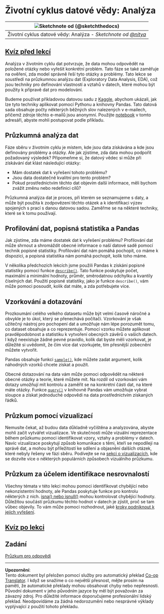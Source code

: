 <!--
CO_OP_TRANSLATOR_METADATA:
{
  "original_hash": "661dad02c3ac239644d34c1eb51e76f8",
  "translation_date": "2025-09-06T21:30:33+00:00",
  "source_file": "4-Data-Science-Lifecycle/15-analyzing/README.md",
  "language_code": "cs"
}
-->
# Životní cyklus datové vědy: Analýza

|![ Sketchnote od [(@sketchthedocs)](https://sketchthedocs.dev) ](../../sketchnotes/15-Analyzing.png)|
|:---:|
| Životní cyklus datové vědy: Analýza - _Sketchnote od [@nitya](https://twitter.com/nitya)_ |

## [Kvíz před lekcí](https://ff-quizzes.netlify.app/en/ds/quiz/28)

Analýza v životním cyklu dat potvrzuje, že data mohou odpovědět na položené otázky nebo vyřešit konkrétní problém. Tato fáze se také zaměřuje na ověření, zda model správně řeší tyto otázky a problémy. Tato lekce se soustředí na průzkumnou analýzu dat (Exploratory Data Analysis, EDA), což jsou techniky pro definování vlastností a vztahů v datech, které mohou být použity k přípravě dat pro modelování.

Budeme používat příkladovou datovou sadu z [Kaggle](https://www.kaggle.com/balaka18/email-spam-classification-dataset-csv/version/1), abychom ukázali, jak lze tyto techniky aplikovat pomocí Pythonu a knihovny Pandas. Tato datová sada obsahuje počty některých běžných slov nalezených v e-mailech, přičemž zdroje těchto e-mailů jsou anonymní. Použijte [notebook](notebook.ipynb) v tomto adresáři, abyste mohli postupovat podle příkladu.

## Průzkumná analýza dat

Fáze sběru v životním cyklu je místem, kde jsou data získávána a kde jsou definovány problémy a otázky. Ale jak zjistíme, zda data mohou podpořit požadovaný výsledek? 
Připomeňme si, že datový vědec si může při získávání dat klást následující otázky:
-   Mám dostatek dat k vyřešení tohoto problému?
-   Jsou data dostatečně kvalitní pro tento problém?
-   Pokud prostřednictvím těchto dat objevím další informace, měli bychom zvážit změnu nebo redefinici cílů?

Průzkumná analýza dat je proces, při kterém se seznamujeme s daty, a může být použita k zodpovězení těchto otázek a k identifikaci výzev spojených s prací s danou datovou sadou. Zaměřme se na některé techniky, které se k tomu používají.

## Profilování dat, popisná statistika a Pandas
Jak zjistíme, zda máme dostatek dat k vyřešení problému? Profilování dat může shrnout a shromáždit obecné informace o naší datové sadě pomocí technik popisné statistiky. Profilování dat nám pomáhá pochopit, co máme k dispozici, a popisná statistika nám pomáhá pochopit, kolik toho máme.

V několika předchozích lekcích jsme použili Pandas k získání popisné statistiky pomocí funkce [`describe()`](https://pandas.pydata.org/pandas-docs/stable/reference/api/pandas.DataFrame.describe.html). Tato funkce poskytuje počet, maximální a minimální hodnoty, průměr, směrodatnou odchylku a kvantily číselných dat. Použití popisné statistiky, jako je funkce `describe()`, vám může pomoci posoudit, kolik dat máte, a zda potřebujete více.

## Vzorkování a dotazování
Prozkoumání celého velkého datasetu může být velmi časově náročné a obvykle je to úkol, který se přenechává počítači. Vzorkování je však užitečný nástroj pro pochopení dat a umožňuje nám lépe porozumět tomu, co dataset obsahuje a co reprezentuje. Pomocí vzorku můžete aplikovat pravděpodobnost a statistiku k vytvoření obecných závěrů o vašich datech. I když neexistuje žádné pevné pravidlo, kolik dat byste měli vzorkovat, je důležité si uvědomit, že čím více dat vzorkujete, tím přesnější zobecnění můžete vytvořit.

Pandas obsahuje funkci [`sample()`](https://pandas.pydata.org/pandas-docs/stable/reference/api/pandas.DataFrame.sample.html), kde můžete zadat argument, kolik náhodných vzorků chcete získat a použít.

Obecné dotazování na data vám může pomoci odpovědět na některé obecné otázky a teorie, které můžete mít. Na rozdíl od vzorkování vám dotazy umožňují mít kontrolu a zaměřit se na konkrétní části dat, na které máte otázky. Funkce [`query()`](https://pandas.pydata.org/pandas-docs/stable/reference/api/pandas.DataFrame.query.html) v knihovně Pandas vám umožňuje vybrat sloupce a získat jednoduché odpovědi na data prostřednictvím získaných řádků.

## Průzkum pomocí vizualizací
Nemusíte čekat, až budou data důkladně vyčištěna a analyzována, abyste mohli začít vytvářet vizualizace. Ve skutečnosti může vizuální reprezentace během průzkumu pomoci identifikovat vzory, vztahy a problémy v datech. Navíc vizualizace poskytují způsob komunikace s těmi, kteří se nepodílejí na správě dat, a mohou být příležitostí ke sdílení a objasnění dalších otázek, které nebyly řešeny ve fázi sběru. Podívejte se na [sekci o vizualizacích](../../../../../../../../../3-Data-Visualization), kde se dozvíte více o některých populárních způsobech vizuálního průzkumu.

## Průzkum za účelem identifikace nesrovnalostí
Všechny témata v této lekci mohou pomoci identifikovat chybějící nebo nekonzistentní hodnoty, ale Pandas poskytuje funkce pro kontrolu některých z nich. [isna() nebo isnull()](https://pandas.pydata.org/pandas-docs/stable/reference/api/pandas.isna.html) mohou kontrolovat chybějící hodnoty. Důležitou součástí průzkumu těchto hodnot v datech je zjistit, proč se tam vůbec objevily. To vám může pomoci rozhodnout, jaké [kroky podniknout k jejich vyřešení](/2-Working-With-Data/08-data-preparation/notebook.ipynb).

## [Kvíz po lekci](https://ff-quizzes.netlify.app/en/ds/quiz/29)

## Zadání

[Průzkum pro odpovědi](assignment.md)

---

**Upozornění**:  
Tento dokument byl přeložen pomocí služby pro automatický překlad [Co-op Translator](https://github.com/Azure/co-op-translator). I když se snažíme o co největší přesnost, mějte prosím na paměti, že automatické překlady mohou obsahovat chyby nebo nepřesnosti. Původní dokument v jeho původním jazyce by měl být považován za závazný zdroj. Pro důležité informace doporučujeme profesionální lidský překlad. Neodpovídáme za žádná nedorozumění nebo nesprávné výklady vyplývající z použití tohoto překladu.